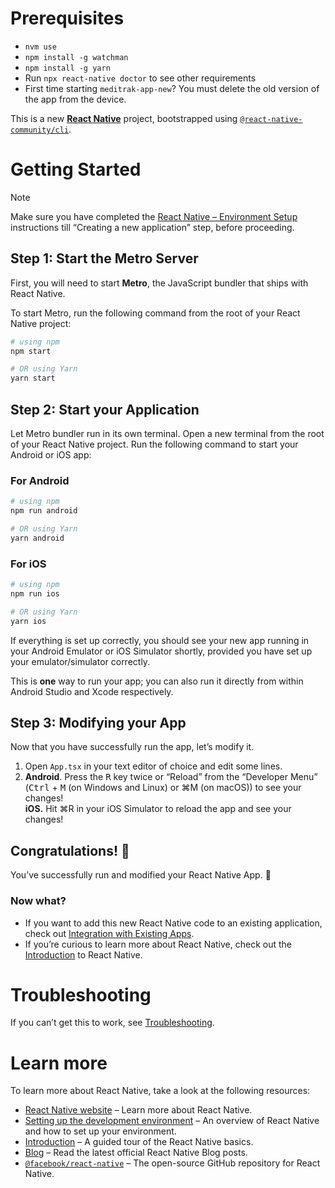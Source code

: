 # Prerequisites

- `nvm use`
- `npm install -g watchman`
- `npm install -g yarn`
- Run `npx react-native doctor` to see other requirements
- First time starting `meditrak-app-new`? You must delete the old version of the app from the device.

This is a new [**React Native**](https://reactnative.dev) project, bootstrapped using [`@react-native-community/cli`](https://github.com/react-native-community/cli).

# Getting Started

> [!NOTE]
> Make sure you have completed the [React Native – Environment Setup](https://reactnative.dev/docs/environment-setup) instructions till “Creating a new application” step, before proceeding.

## Step 1: Start the Metro Server

First, you will need to start **Metro**, the JavaScript bundler that ships with React Native.

To start Metro, run the following command from the root of your React Native project:

```sh
# using npm
npm start

# OR using Yarn
yarn start
```

## Step 2: Start your Application

Let Metro bundler run in its own terminal. Open a new terminal from the root of your React Native project. Run the following command to start your Android or iOS app:

### For Android

```sh
# using npm
npm run android

# OR using Yarn
yarn android
```

### For iOS

```bash
# using npm
npm run ios

# OR using Yarn
yarn ios
```

If everything is set up correctly, you should see your new app running in your Android Emulator or iOS Simulator shortly, provided you have set up your emulator/simulator correctly.

This is **one** way to run your app; you can also run it directly from within Android Studio and Xcode respectively.

## Step 3: Modifying your App

Now that you have successfully run the app, let’s modify it.

1. Open `App.tsx` in your text editor of choice and edit some lines.
2. **Android**. Press the <kbd>R</kbd> key twice or “Reload” from the “Developer Menu” (<kbd>Ctrl</kbd> + <kbd>M</kbd> (on Windows and Linux) or ⌘M (on macOS)) to see your changes!\
**iOS.** Hit ⌘R in your iOS Simulator to reload the app and see your changes!

## Congratulations! 🎉

You’ve successfully run and modified your React Native App. 🥳

### Now what?

- If you want to add this new React Native code to an existing application, check out [Integration with Existing Apps](https://reactnative.dev/docs/integration-with-existing-apps).
- If you’re curious to learn more about React Native, check out the [Introduction](https://reactnative.dev/docs/getting-started) to React Native.

# Troubleshooting

If you can’t get this to work, see [Troubleshooting](https://reactnative.dev/docs/troubleshooting).

# Learn more

To learn more about React Native, take a look at the following resources:

- [React Native website](https://reactnative.dev) – Learn more about React Native.
- [Setting up the development environment](https://reactnative.dev/docs/environment-setup) – An overview of React Native and how to set up your environment.
- [Introduction](https://reactnative.dev/docs/getting-started) – A guided tour of the React Native basics.
- [Blog](https://reactnative.dev/blog) – Read the latest official React Native Blog posts.
- [`@facebook/react-native`](https://github.com/facebook/react-native) – The open-source GitHub repository for React Native.
